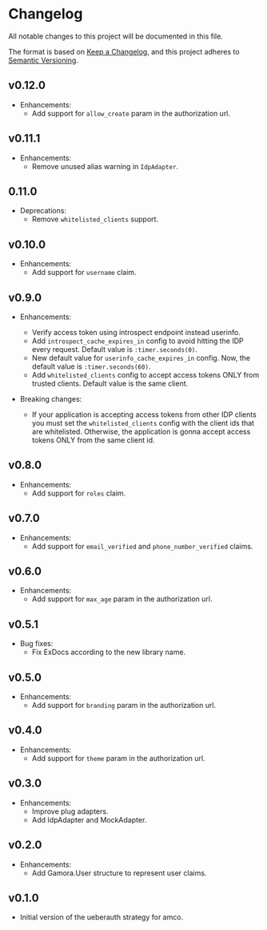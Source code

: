 # Changelog

All notable changes to this project will be documented in this file.

The format is based on [Keep a Changelog](https://keepachangelog.com/en/1.0.0/),
and this project adheres to [Semantic Versioning](https://semver.org/spec/v2.0.0.html).

## v0.12.0

* Enhancements:
  * Add support for `allow_create` param in the authorization url.

## v0.11.1

* Enhancements:
  * Remove unused alias warning in `IdpAdapter`.

## 0.11.0

* Deprecations:
  * Remove `whitelisted_clients` support.

## v0.10.0

* Enhancements:
  * Add support for `username` claim.

## v0.9.0

* Enhancements:
  * Verify access token using introspect endpoint instead userinfo.
  * Add `introspect_cache_expires_in` config to avoid hitting the IDP
    every request. Default value is `:timer.seconds(0)`.
  * New default value for `userinfo_cache_expires_in` config. Now,
    the default value is `:timer.seconds(60)`.
  * Add `whitelisted_clients` config to accept access tokens ONLY
    from trusted clients. Default value is the same client.

* Breaking changes:
  * If your application is accepting access tokens from other IDP
    clients you must set the `whitelisted_clients` config with
    the client ids that are whitelisted. Otherwise, the application
    is gonna accept access tokens ONLY from the same client id.

## v0.8.0

* Enhancements:
  * Add support for `roles` claim.

## v0.7.0

* Enhancements:
  * Add support for `email_verified` and `phone_number_verified` claims.

## v0.6.0

* Enhancements:
  * Add support for `max_age` param in the authorization url.

## v0.5.1

* Bug fixes:
  * Fix ExDocs according to the new library name.

## v0.5.0

* Enhancements:
  * Add support for `branding` param in the authorization url.

## v0.4.0

* Enhancements:
  * Add support for `theme` param in the authorization url.

## v0.3.0

* Enhancements:
  * Improve plug adapters.
  * Add IdpAdapter and MockAdapter.

## v0.2.0

* Enhancements:
  * Add Gamora.User structure to represent user claims.

## v0.1.0

* Initial version of the ueberauth strategy for amco.
